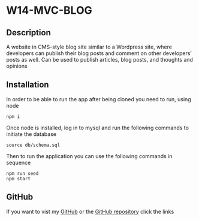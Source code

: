 # W14-MVC-BLOG
## Description
A website in CMS-style blog site similar to a Wordpress site, where developers can publish their blog posts and comment on other developers’ posts as well. Can be used to publish articles, blog posts, and thoughts and opinions
## Installation
In order to be able to run the app after being cloned you need to run, using node
```
npm i
```
Once node is installed, log in to mysql and run the following commands to initiate the database
```
source db/schema.sql
```
Then to run the application you can use the following commands in sequence
```
npm run seed
npm start
```

## GitHub
If you want to vist my [GitHub](https://github.com/Jamlit37) or the [GitHub repository](https://github.com/Jamlit37/W13-ORM-ECOM) click the links